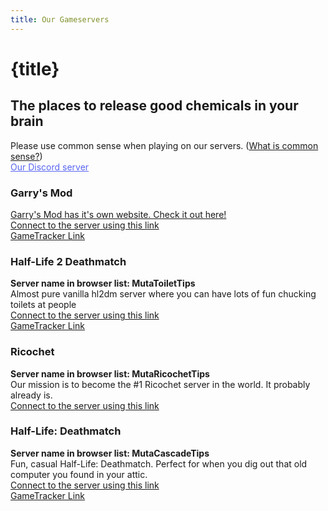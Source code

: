 ```yaml
---
title: Our Gameservers
---
```

# {title}
## The places to release good chemicals in your brain

<div class="centreofattention">
    Please use common sense when playing on our servers. (<a href="https://www.google.com/search?q=i%27m%20stupid%20and%20i%20dont%20know%20what%20common%20sense%20is%20so%20i%20have%20to%20google%20it" target="_blank">What is common sense?</a>)
    <br>
    <a href="https://discord.gg/26EG7fFtfS" style="color: #5865F2">Our Discord server</a>
</div>
<div class="card">
    <div id="gmod">
        <h3 class="gameserversCardTitle"> Garry's Mod </h3>
        <a href="https://gmod.mutahar.rocks">Garry's Mod has it's own website. Check it out here!</a>
        <br>
        <a href="steam://connect/gmodsrv.mutahar.rocks">Connect to the server using this link</a>
        <br>
        <a href="https://www.gametracker.com/server_info/176.174.120.242:27015/" target="_blank">GameTracker Link</a>
    </div>
    <div id="hl2dm">
        <h3 class="gameserversCardTitle"> Half-Life 2 Deathmatch </h3>
        <b>Server name in browser list: MutaToiletTips</b>
        <br>
        Almost pure vanilla hl2dm server where you can have lots of fun chucking toilets at people
        <br>
        <a href="steam://connect/176.174.120.242:27017">Connect to the server using this link</a>
        <br>
        <a href="https://www.gametracker.com/server_info/176.174.120.242:27017/" target="_blank">GameTracker Link</a>
    </div>
    <div id="ricochet">
        <h3 class="gameserversCardTitle"> Ricochet </h3>
        <b>Server name in browser list: MutaRicochetTips</b>
        <br>
        Our mission is to become the #1 Ricochet server in the world. It probably already is.
        <br>
        <a href="steam://connect/176.174.120.242:27016">Connect to the server using this link</a>
        <br>
    </div>
    <div id="hldm">
        <h3 class="gameserversCardTitle"> Half-Life: Deathmatch </h3>
        <b>Server name in browser list: MutaCascadeTips</b>
        <br>
        Fun, casual Half-Life: Deathmatch. Perfect for when you dig out that old computer you found in your attic.
        <br>
        <a href="steam://connect/176.174.120.242:27018">Connect to the server using this link</a>
        <br>
        <a href="https://www.gametracker.com/server_info/176.174.120.242:27018/" target="_blank">GameTracker Link</a>
    </div>
</div>
<script lang="ts">
    import "../assets/global.css"
</script>